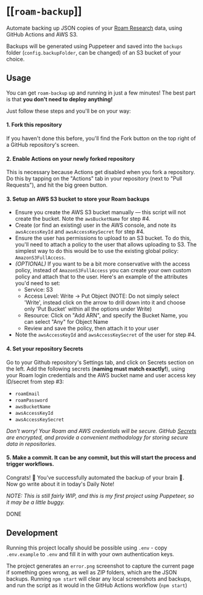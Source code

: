 # [[`roam-backup`]]

Automate backing up JSON copies of your [Roam Research](https://roamresearch.com) data, using GitHub Actions and AWS S3.

Backups will be generated using Puppeteer and saved into the `backups` folder (`config.backupFolder`, can be changed) of an S3 bucket of your choice.

## Usage

You can get `roam-backup` up and running in just a few minutes! The best part is that **you don't need to deploy anything!** 

Just follow these steps and you'll be on your way:

#### 1. Fork this repository

If you haven't done this before, you'll find the Fork button on the top right of a GitHub repository's screen.

#### 2. Enable Actions on your newly forked repository

This is necessary because Actions get disabled when you fork a repository. Do this by tapping on the "Actions" tab in your repository (next to "Pull Requests"), and hit the big green button.

#### 3. Setup an AWS S3 bucket to store your Roam backups

- Ensure you create the AWS S3 bucket manually –– this script will not create the bucket. Note the `awsBucketName` for step #4.
- Create (or find an existing) user in the AWS console, and note its `awsAccessKeyId` and `awsAccessKeySecret` for step #4.
- Ensure the user has permissions to upload to an S3 bucket. To do this, you'll need to attach a policy to the user that allows uploading to S3. The simplest way to do this would be to use the existing global policy: `AmazonS3FullAccess`.
- _(OPTIONAL)_ If you want to be a bit more conservative with the access policy, instead of `AmazonS3FullAccess` you can create your own custom policy and attach that to the user. Here's an example of the attributes you'd need to set:
  - Service: S3
  - Access Level: Write -> Put Object (NOTE: Do not simply select 'Write', instead click on the arrow to drill down into it and choose only 'Put Bucket' within all the options under Write)
  - Resource: Click on "Add ARN", and specify the Bucket Name, you can select "Any" for Object Name
  - Review and save the policy, then attach it to your user
- Note the `awsAccessKeyId` and `awsAccessKeySecret` of the user for step #4.

#### 4. Set your repository Secrets

Go to your Github repository's Settings tab, and click on Secrets section on the left. Add the following secrets (**naming must match exactly!**), using your Roam login credentials and the AWS bucket name and user access key ID/secret from step #3:

- `roamEmail`
- `roamPassword`
- `awsBucketName`
- `awsAccessKeyId`
- `awsAccessKeySecret`

_Don't worry! Your Roam and AWS credentials will be secure. GitHub [Secrets](https://help.github.com/en/actions/configuring-and-managing-workflows/creating-and-storing-encrypted-secrets) are encrypted, and provide a convenient methodology for storing secure data in repositories._

#### 5. Make a commit. It can be any commit, but this will start the process and trigger workflows.

Congrats! 🎉 You've successfully automated the backup of your brain 🧠. Now go write about it in today's Daily Note!

_NOTE: This is still fairly WIP, and this is my first project using Puppeteer, so it may be a little buggy._

DONE

## Development

Running this project locally should be possible using `.env` - copy `.env.example` to `.env` and fill it in with your own authentication keys. 

The project generates an `error.png` screenshot to capture the current page if something goes wrong, as well as ZIP folders, which are the JSON backups. Running `npm start` will clear any local screenshots and backups, and run the script as it would in the GitHub Actions workflow (`npm start`)
